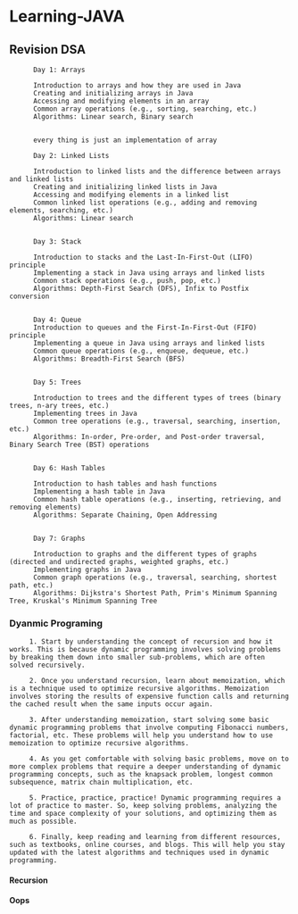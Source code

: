 # Learning-JAVA

   ## Revision DSA


          Day 1: Arrays

          Introduction to arrays and how they are used in Java
          Creating and initializing arrays in Java
          Accessing and modifying elements in an array
          Common array operations (e.g., sorting, searching, etc.)
          Algorithms: Linear search, Binary search
          
          
          every thing is just an implementation of array
          
          Day 2: Linked Lists

          Introduction to linked lists and the difference between arrays and linked lists
          Creating and initializing linked lists in Java
          Accessing and modifying elements in a linked list
          Common linked list operations (e.g., adding and removing elements, searching, etc.)
          Algorithms: Linear search
          
          
          Day 3: Stack

          Introduction to stacks and the Last-In-First-Out (LIFO) principle
          Implementing a stack in Java using arrays and linked lists
          Common stack operations (e.g., push, pop, etc.)
          Algorithms: Depth-First Search (DFS), Infix to Postfix conversion
          
          
          Day 4: Queue
          Introduction to queues and the First-In-First-Out (FIFO) principle
          Implementing a queue in Java using arrays and linked lists
          Common queue operations (e.g., enqueue, dequeue, etc.)
          Algorithms: Breadth-First Search (BFS)
          
          
          Day 5: Trees

          Introduction to trees and the different types of trees (binary trees, n-ary trees, etc.)
          Implementing trees in Java
          Common tree operations (e.g., traversal, searching, insertion, etc.)
          Algorithms: In-order, Pre-order, and Post-order traversal, Binary Search Tree (BST) operations
          
          
          Day 6: Hash Tables

          Introduction to hash tables and hash functions
          Implementing a hash table in Java
          Common hash table operations (e.g., inserting, retrieving, and removing elements)
          Algorithms: Separate Chaining, Open Addressing
          
          
          Day 7: Graphs

          Introduction to graphs and the different types of graphs (directed and undirected graphs, weighted graphs, etc.)
          Implementing graphs in Java
          Common graph operations (e.g., traversal, searching, shortest path, etc.)
          Algorithms: Dijkstra's Shortest Path, Prim's Minimum Spanning Tree, Kruskal's Minimum Spanning Tree

   ### Dyanmic Programing
   
         1. Start by understanding the concept of recursion and how it works. This is because dynamic programming involves solving problems by breaking them down into smaller sub-problems, which are often solved recursively.

         2. Once you understand recursion, learn about memoization, which is a technique used to optimize recursive algorithms. Memoization involves storing the results of expensive function calls and returning the cached result when the same inputs occur again.

         3. After understanding memoization, start solving some basic dynamic programming problems that involve computing Fibonacci numbers, factorial, etc. These problems will help you understand how to use memoization to optimize recursive algorithms.

         4. As you get comfortable with solving basic problems, move on to more complex problems that require a deeper understanding of dynamic programming concepts, such as the knapsack problem, longest common subsequence, matrix chain multiplication, etc.

         5. Practice, practice, practice! Dynamic programming requires a lot of practice to master. So, keep solving problems, analyzing the time and space complexity of your solutions, and optimizing them as much as possible.

         6. Finally, keep reading and learning from different resources, such as textbooks, online courses, and blogs. This will help you stay updated with the latest algorithms and techniques used in dynamic programming.

   #### Recursion 

   
   #### Oops
